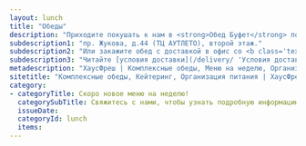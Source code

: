 ```yaml
---
layout: lunch
title: "Обеды"
description: "Приходите покушать к нам в <strong>Обед Буфет</strong> по адресу"
subdescription1: "пр. Жукова, д.44 (ТЦ АУТЛЕТО), второй этаж."
subdescription2: "Или закажите обед с доставкой в офис со <b class='text-primary'>скидкой</b>!"
subdescription3: "Читайте [условия доставки](/delivery/ 'Условия доставки | ХаусФреш')"
metadescription: "ХаусФреш | Комплексные обеды, Меню на неделю, Организация питания на предприятиях, Организация питания на выездных мероприятиях | Минск, Беларусь"
sitetitle: "Комплексные обеды, Кейтеринг, Организация питания | ХаусФреш"
category:
- categoryTitle: Скоро новое меню на неделю!
  categorySubTitle: Свяжитесь с нами, чтобы узнать подробную информацию.  
  issueDate: 
  categoryId: lunch  
  items:
---
```



